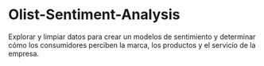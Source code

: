 # Olist-Sentiment-Analysis
Explorar y limpiar datos para crear un modelos de sentimiento y determinar cómo los consumidores perciben la marca, los productos y el servicio de la empresa.
